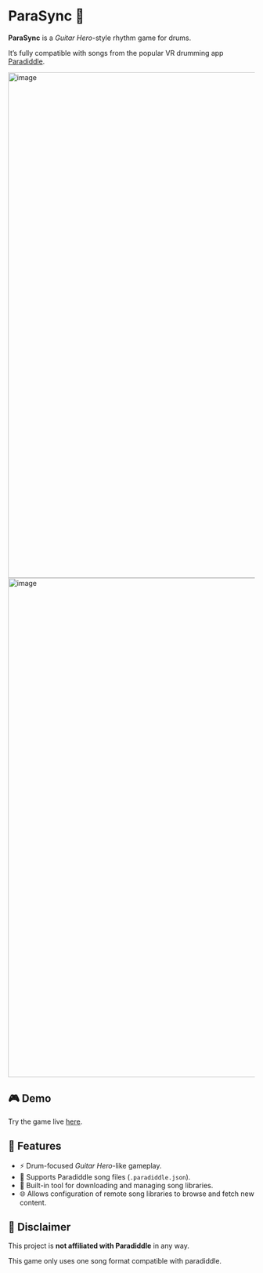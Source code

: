 # ParaSync 🥁

**ParaSync** is a *Guitar Hero*-style rhythm game for drums.

It’s fully compatible with songs from the popular VR drumming app [Paradiddle](https://paradiddleapp.com).

<img width="1751" height="1030" alt="image" src="https://github.com/user-attachments/assets/28b98666-ffd7-4942-b621-052078b4a381" />
<img width="1586" height="1017" alt="image" src="https://github.com/user-attachments/assets/5851ae22-1de5-4073-b50b-694743f1430e" />


## 🎮 Demo

Try the game live [here](https://parasync.androetto.dev/).

## 🧩 Features

- ⚡ Drum-focused *Guitar Hero*-like gameplay. 
- 🎵 Supports Paradiddle song files (`.paradiddle.json`).
- 📂 Built-in tool for downloading and managing song libraries.
- 🌐 Allows configuration of remote song libraries to browse and fetch new content.

## 📢 Disclaimer

This project is **not affiliated with Paradiddle** in any way.

This game only uses one song format compatible with paradiddle.
